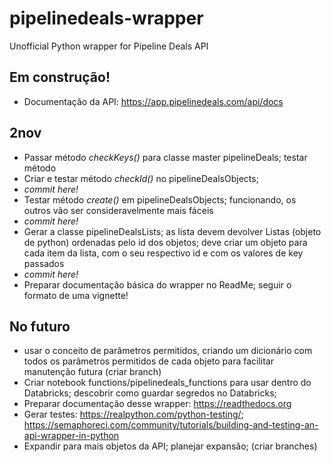 # pipelinedeals-wrapper
Unofficial Python wrapper for Pipeline Deals API

## Em construção!
- Documentação da API: https://app.pipelinedeals.com/api/docs

## 2nov
- Passar método _checkKeys()_ para classe master pipelineDeals; testar método
- Criar e testar método _checkId()_ no pipelineDealsObjects;
- _commit here!_
- Testar método _create()_ em pipelineDealsObjects; funcionando, os outros vão ser consideravelmente mais fáceis
- _commit here!_
- Gerar a classe pipelineDealsLists; as lista devem devolver Listas (objeto de python) ordenadas pelo id dos objetos; deve criar um objeto para cada item da lista, com o seu respectivo id e com os valores de key passados 
- _commit here!_
- Preparar documentação básica do wrapper no ReadMe; seguir o formato de uma vignette!

## No futuro

- usar o conceito de parâmetros permitidos, criando um dicionário com todos os parâmetros permitidos de cada objeto para facilitar manutenção futura (criar branch)
- Criar notebook functions/pipelinedeals_functions para usar dentro do Databricks; descobrir como guardar segredos no Databricks; 
- Preparar documentação desse wrapper: https://readthedocs.org
- Gerar testes: https://realpython.com/python-testing/; https://semaphoreci.com/community/tutorials/building-and-testing-an-api-wrapper-in-python
- Expandir para mais objetos da API; planejar expansão; (criar branches)
